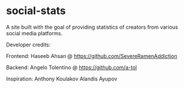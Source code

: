 # social-stats
A site built with the goal of providing statistics of creators from various social media platforms.

Developer credits:

Frontend:
Haseeb Ahsan @ https://github.com/SevereRamenAddiction

Backend:
Angelo Tolentino @ https://github.com/a-tol

Inspiration:
Anthony Koulakov
Alandis Ayupov
